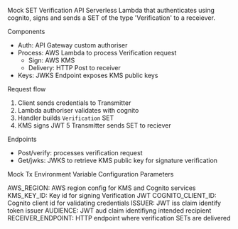 Mock SET Verification API
Serverless Lambda that authenticates using cognito, signs and sends a SET of the type 'Verification' to a receiever.

Components

- Auth: API Gateway custom authoriser
- Process: AWS Lambda to process Verification request
  - Sign: AWS KMS
  - Delivery: HTTP Post to receiver
- Keys: JWKS Endpoint exposes KMS public keys

Request flow

1. Client sends credentials to Transmitter
2. Lambda authoriser validates with cognito
3. Handler builds `Verification` SET
4. KMS signs JWT
   5 Transmitter sends SET to reciever

Endpoints

- Post/verify: processes verification request
- Get/jwks: JWKS to retrieve KMS public key for signature verification

Mock Tx Environment Variable Configuration Parameters

AWS_REGION: AWS region config for KMS and Cognito services
KMS_KEY_ID: Key id for signing Verification JWT
COGNITO_CLIENT_ID: Cognito client id for validating credentials
ISSUER: JWT iss claim identify token issuer
AUDIENCE: JWT aud claim identifiyng intended recipient
RECEIVER_ENDPOINT: HTTP endpoint where verification SETs are delivered
